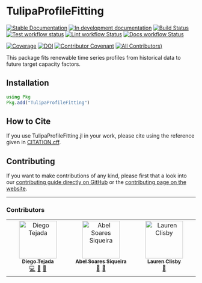 # TulipaProfileFitting

[![Stable Documentation](https://img.shields.io/badge/docs-stable-blue.svg)](https://TulipaEnergy.github.io/TulipaProfileFitting.jl/stable)
[![In development documentation](https://img.shields.io/badge/docs-dev-blue.svg)](https://TulipaEnergy.github.io/TulipaProfileFitting.jl/dev)
[![Build Status](https://github.com/TulipaEnergy/TulipaProfileFitting.jl/workflows/Test/badge.svg)](https://github.com/TulipaEnergy/TulipaProfileFitting.jl/actions)
[![Test workflow status](https://github.com/TulipaEnergy/TulipaProfileFitting.jl/actions/workflows/Test.yml/badge.svg?branch=main)](https://github.com/TulipaEnergy/TulipaProfileFitting.jl/actions/workflows/Test.yml?query=branch%3Amain)
[![Lint workflow Status](https://github.com/TulipaEnergy/TulipaProfileFitting.jl/actions/workflows/Lint.yml/badge.svg?branch=main)](https://github.com/TulipaEnergy/TulipaProfileFitting.jl/actions/workflows/Lint.yml?query=branch%3Amain)
[![Docs workflow Status](https://github.com/TulipaEnergy/TulipaProfileFitting.jl/actions/workflows/Docs.yml/badge.svg?branch=main)](https://github.com/TulipaEnergy/TulipaProfileFitting.jl/actions/workflows/Docs.yml?query=branch%3Amain)

[![Coverage](https://codecov.io/gh/TulipaEnergy/TulipaProfileFitting.jl/branch/main/graph/badge.svg)](https://codecov.io/gh/TulipaEnergy/TulipaProfileFitting.jl)
[![DOI](https://zenodo.org/badge/713828792.svg)](https://zenodo.org/doi/10.5281/zenodo.10100567)
[![Contributor Covenant](https://img.shields.io/badge/Contributor%20Covenant-2.1-4baaaa.svg)](CODE_OF_CONDUCT.md)
[![All Contributors](https://img.shields.io/github/all-contributors/TulipaEnergy/TulipaProfileFitting.jl?labelColor=5e1ec7&color=c0ffee&style=flat-square))](#contributors)

This package fits renewable time series profiles from historical data to future target capacity factors.

## Installation

```julia
using Pkg
Pkg.add("TulipaProfileFitting")
```

## How to Cite

If you use TulipaProfileFitting.jl in your work, please cite using the reference given in [CITATION.cff](https://github.com/TulipaEnergy/TulipaProfileFitting.jl/blob/main/CITATION.cff).

## Contributing

If you want to make contributions of any kind, please first that a look into our [contributing guide directly on GitHub](docs/src/90-contributing.md) or the [contributing page on the website](https://TulipaEnergy.github.io/TulipaProfileFitting.jl/dev/90-contributing/).

---

### Contributors

<!-- ALL-CONTRIBUTORS-LIST:START - Do not remove or modify this section -->
<!-- prettier-ignore-start -->
<!-- markdownlint-disable -->

<table>
  <tbody>
    <tr>
      <td align="center" valign="top" width="14.28%"><a href="https://github.com/datejada"><img src="https://avatars.githubusercontent.com/u/12887482?v=4?s=100" width="100px;" alt="Diego Tejada"/><br /><sub><b>Diego Tejada</b></sub></a><br /><a href="#code-datejada" title="Code">💻</a> <a href="#doc-datejada" title="Documentation">📖</a> <a href="#maintenance-datejada" title="Maintenance">🚧</a></td>
      <td align="center" valign="top" width="14.28%"><a href="https://abelsiqueira.com"><img src="https://avatars.githubusercontent.com/u/1068752?v=4?s=100" width="100px;" alt="Abel Soares Siqueira"/><br /><sub><b>Abel Soares Siqueira</b></sub></a><br /><a href="#review-abelsiqueira" title="Reviewed Pull Requests">👀</a> <a href="#ideas-abelsiqueira" title="Ideas, Planning, & Feedback">🤔</a></td>
      <td align="center" valign="top" width="14.28%"><a href="https://github.com/clizbe"><img src="https://avatars.githubusercontent.com/u/11889283?v=4?s=100" width="100px;" alt="Lauren Clisby"/><br /><sub><b>Lauren Clisby</b></sub></a><br /><a href="#projectManagement-abelsiqueira" title="Project Management">📆</a></td>
    </tr>
  </tbody>
</table>

<!-- markdownlint-restore -->
<!-- prettier-ignore-end -->

<!-- ALL-CONTRIBUTORS-LIST:END -->
